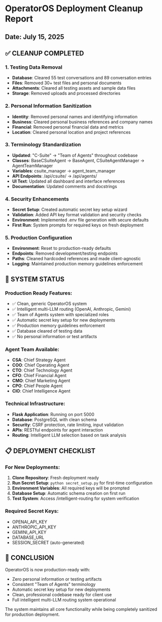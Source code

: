 # OperatorOS Deployment Cleanup Report
## Date: July 15, 2025

## ✅ CLEANUP COMPLETED

### 1. Testing Data Removal
- **Database**: Cleared 55 test conversations and 89 conversation entries
- **Files**: Removed 30+ test files and personal documents
- **Attachments**: Cleared all testing assets and sample data files
- **Storage**: Removed uploads and processed directories

### 2. Personal Information Sanitization
- **Identity**: Removed personal names and identifying information
- **Business**: Cleared personal business references and company names
- **Financial**: Removed personal financial data and metrics
- **Location**: Cleared personal location and project references

### 3. Terminology Standardization
- **Updated**: "C-Suite" → "Team of Agents" throughout codebase
- **Classes**: BaseCSuiteAgent → BaseAgent, CSuiteAgentManager → AgentTeamManager
- **Variables**: csuite_manager → agent_team_manager
- **API Endpoints**: /api/csuite/ → /api/agents/
- **UI Text**: Updated all dashboard and interface references
- **Documentation**: Updated comments and docstrings

### 4. Security Enhancements
- **Secret Setup**: Created automatic secret key setup wizard
- **Validation**: Added API key format validation and security checks
- **Environment**: Implemented .env file generation with secure defaults
- **First Run**: System prompts for required keys on fresh deployment

### 5. Production Configuration
- **Environment**: Reset to production-ready defaults
- **Endpoints**: Removed development/testing endpoints
- **Paths**: Cleaned hardcoded references and made client-agnostic
- **Logging**: Maintained production memory guidelines enforcement

## 🚀 SYSTEM STATUS

### Production Ready Features:
- ✅ Clean, generic OperatorOS system
- ✅ Intelligent multi-LLM routing (OpenAI, Anthropic, Gemini)
- ✅ Team of Agents system with specialized roles
- ✅ Automatic secret key setup for new deployments
- ✅ Production memory guidelines enforcement
- ✅ Database cleared of testing data
- ✅ No personal information or test artifacts

### Agent Team Available:
- **CSA**: Chief Strategy Agent
- **COO**: Chief Operating Agent  
- **CTO**: Chief Technology Agent
- **CFO**: Chief Financial Agent
- **CMO**: Chief Marketing Agent
- **CPO**: Chief People Agent
- **CIO**: Chief Intelligence Agent

### Technical Infrastructure:
- **Flask Application**: Running on port 5000
- **Database**: PostgreSQL with clean schema
- **Security**: CSRF protection, rate limiting, input validation
- **APIs**: RESTful endpoints for agent interaction
- **Routing**: Intelligent LLM selection based on task analysis

## 📋 DEPLOYMENT CHECKLIST

### For New Deployments:
1. **Clone Repository**: Fresh deployment ready
2. **Run Secret Setup**: `python secret_setup.py` for first-time configuration
3. **Environment Variables**: All required keys will be prompted
4. **Database Setup**: Automatic schema creation on first run
5. **Test System**: Access /intelligent-routing for system verification

### Required Secret Keys:
- OPENAI_API_KEY
- ANTHROPIC_API_KEY  
- GEMINI_API_KEY
- DATABASE_URL
- SESSION_SECRET (auto-generated)

## 🎯 CONCLUSION

OperatorOS is now production-ready with:
- Zero personal information or testing artifacts
- Consistent "Team of Agents" terminology
- Automatic secret key setup for new deployments
- Clean, professional codebase ready for client use
- Full intelligent multi-LLM routing system operational

The system maintains all core functionality while being completely sanitized for production deployment.